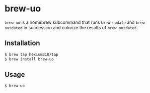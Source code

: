 # brew-uo
`brew-uo` is a homebrew subcommand that runs `brew update` and `brew outdated` in succession and colorize
the results of `brew outdated`.

## Installation
```sh
$ brew tap hexium310/tap
$ brew install brew-uo
```

## Usage
```sh
$ brew uo
```

